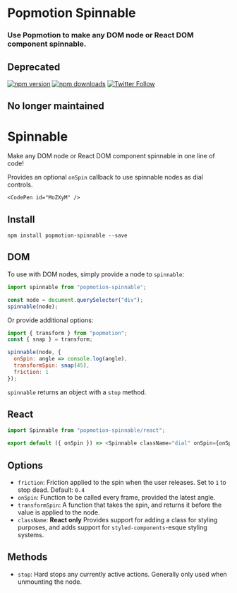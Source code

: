 # Popmotion Spinnable

### Use Popmotion to make any DOM node or React DOM component spinnable.

## Deprecated

[![npm version](https://img.shields.io/npm/v/popmotion-spinnable.svg?style=flat-square)](https://www.npmjs.com/package/popmotion-spinnable)
[![npm downloads](https://img.shields.io/npm/dm/popmotion-spinnable.svg?style=flat-square)](https://www.npmjs.com/package/popmotion-spinnable)
[![Twitter Follow](https://img.shields.io/twitter/follow/espadrine.svg?style=social&label=Follow)](http://twitter.com/popmotionjs)

## No longer maintained

# Spinnable

Make any DOM node or React DOM component spinnable in one line of code!

Provides an optional `onSpin` callback to use spinnable nodes as dial controls.

```marksy
<CodePen id="MoZXyM" />
```

## Install

```
npm install popmotion-spinnable --save
```

## DOM

To use with DOM nodes, simply provide a node to `spinnable`:

```javascript
import spinnable from "popmotion-spinnable";

const node = document.querySelector("div");
spinnable(node);
```

Or provide additional options:

```javascript
import { transform } from "popmotion";
const { snap } = transform;

spinnable(node, {
  onSpin: angle => console.log(angle),
  transformSpin: snap(45),
  friction: 1
});
```

`spinnable` returns an object with a `stop` method.

## React

```javascript
import Spinnable from "popmotion-spinnable/react";

export default ({ onSpin }) => <Spinnable className="dial" onSpin={onSpin} />;
```

## Options

* `friction`: Friction applied to the spin when the user releases. Set to `1` to stop dead. Default: `0.4`
* `onSpin`: Function to be called every frame, provided the latest angle.
* `transformSpin`: A function that takes the spin, and returns it before the value is applied to the node.
* `className`: **React only** Provides support for adding a class for styling purposes, and adds support for `styled-components`-esque styling systems.

## Methods

* `stop`: Hard stops any currently active actions. Generally only used when unmounting the node.
